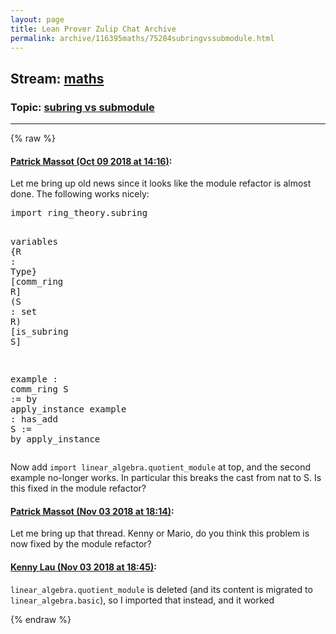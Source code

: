 ```yaml
---
layout: page
title: Lean Prover Zulip Chat Archive 
permalink: archive/116395maths/75284subringvssubmodule.html
---
```


## Stream: [maths](index.html)
### Topic: [subring vs submodule](75284subringvssubmodule.html)

---


{% raw %}
#### [ Patrick Massot (Oct 09 2018 at 14:16)](https://leanprover.zulipchat.com/#narrow/stream/116395-maths/topic/subring%20vs%20submodule/near/135464064):
<p>Let me bring up old news since it looks like the module refactor is almost done. The following works nicely:</p>
<div class="codehilite"><pre><span></span><span class="kn">import</span> <span class="n">ring_theory</span><span class="bp">.</span><span class="n">subring</span>

<span class="kn">variables</span> <span class="o">{</span><span class="n">R</span> <span class="o">:</span> <span class="kt">Type</span><span class="o">}</span> <span class="o">[</span><span class="n">comm_ring</span> <span class="n">R</span><span class="o">]</span> <span class="o">(</span><span class="n">S</span> <span class="o">:</span> <span class="n">set</span> <span class="n">R</span><span class="o">)</span> <span class="o">[</span><span class="n">is_subring</span> <span class="n">S</span><span class="o">]</span>

<span class="kn">example</span> <span class="o">:</span> <span class="n">comm_ring</span> <span class="n">S</span> <span class="o">:=</span> <span class="k">by</span> <span class="n">apply_instance</span>
<span class="kn">example</span> <span class="o">:</span> <span class="n">has_add</span> <span class="n">S</span> <span class="o">:=</span> <span class="k">by</span> <span class="n">apply_instance</span>
</pre></div>


<p>Now add <code>import linear_algebra.quotient_module</code> at top, and the second example no-longer works. In particular this breaks the cast from nat to S. Is this fixed in the module refactor?</p>

#### [ Patrick Massot (Nov 03 2018 at 18:14)](https://leanprover.zulipchat.com/#narrow/stream/116395-maths/topic/subring%20vs%20submodule/near/137121150):
<p>Let me bring up that thread. Kenny or Mario, do you think this problem is now fixed by the module refactor?</p>

#### [ Kenny Lau (Nov 03 2018 at 18:45)](https://leanprover.zulipchat.com/#narrow/stream/116395-maths/topic/subring%20vs%20submodule/near/137122003):
<p><code>linear_algebra.quotient_module</code> is deleted (and its content is migrated to <code>linear_algebra.basic</code>), so I imported that instead, and it worked</p>


{% endraw %}
